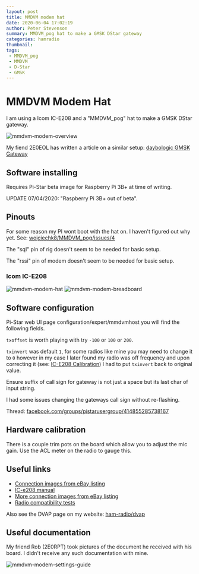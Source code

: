 ```yaml
---
layout: post
title: MMDVM modem hat
date: 2020-06-04 17:02:19
author: Peter Stevenson
summary: MMDVM_pog hat to make a GMSK DStar gateway
categories: hamradio
thumbnail:
tags:
 - MMDVM_pog
 - MMDVM
 - D-Star
 - GMSK
---
```


# MMDVM Modem Hat

I am using a Icom IC-E208 and a "MMDVM_pog" hat to make a GMSK DStar gateway.

![mmdvm-modem-overview](/blog/assets/2020-06-04/mmdvm-modem-overview.jpg)

My fiend 2E0EOL has written a article on a similar setup: [daybologic GMSK Gateway](http://www.daybologic.co.uk/articles.php?content=gmsk)

## Software installing

Requires Pi-Star beta image for Raspberry Pi 3B+ at time of writing.

UPDATE 07/04/2020: "Raspberry Pi 3B+ out of beta".

## Pinouts

For some reason my PI wont boot with the hat on. I haven't figured out why yet. See: [wojciechk8/MMDVM_pog/issues/4](https://github.com/wojciechk8/MMDVM_pog/issues/4#issuecomment-482480582)

The "sql" pin of rig doesn't seem to be needed for basic setup.

The "rssi" pin of modem doesn't seem to be needed for basic setup.

### Icom IC-E208

![mmdvm-modem-hat](/blog/assets/2020-06-04/mmdvm-modem-hat.jpg)
![mmdvm-modem-breadboard](/blog/assets/2020-06-04/mmdvm-modem-breadboard.jpg)

## Software configuration 

Pi-Star web UI page configuration/expert/mmdvmhost you will find the following fields.

`txoffset` is worth playing with try `-100` or `100` or `200`.

`txinvert` was default `1`, for some radios like mine you may need to change it to `0` however in my case I later found my radio was off frequency and upon correcting it (see: [IC-E208 Calibration](https://2e0pgs.github.io/blog/hamradio/2019/05/25/ic-e208-calibration/)) I had to put `txinvert` back to original value.

Ensure suffix of call sign for gateway is not just a space but its last char of input string.

I had some issues changing the gateways call sign without re-flashing.

Thread: [facebook.com/groups/pistarusergroup/414855285738167](https://www.facebook.com/groups/pistarusergroup/414855285738167/?comment_id=414856705738025&reply_comment_id=415271039029925&notif_id=1554136716212493&notif_t=group_comment)

## Hardware calibration

There is a couple trim pots on the board which allow you to adjust the mic gain. Use the ACL meter on the radio to gauge this.

## Useful links

* [Connection images from eBay listing](https://www.ebay.com/itm/MMDVM-DMR-Repeater-Open-Source-Multi-Mode-Digital-Voice-Modem-for-Raspberry-MJ-/163608363073)
* [IC-e208 manual](http://www.radiomanual.info/schemi/ICOM_VU/IC-E208_user.pdf)
* [More connection images from eBay listing](https://www.ebay.co.uk/itm/2018-latest-MMDVM-DMR-Repeater-Open-Source-Multi-Mode-Digital-Voice-Modem-Moto/352486107764)
* [Radio compatibility tests](https://wiki.brandmeister.network/index.php/Homebrew/MMDVM?fbclid=IwAR3wkTfMHb_fN2V6INoDoh30Li06tqzpZdKBPKN5aTUeyScjTOPN0jQ8aS0#Recommend_radios_for_homebrew_repeaters)

Also see the DVAP page on my website: [ham-radio/dvap](https://2e0pgs.github.io/ham-radio/dvap.html)

## Useful documentation

My friend Rob (2E0RPT) took pictures of the document he received with his board. I didn't receive any such documentation with mine.

![mmdvm-modem-settings-guide](/blog/assets/2020-06-04/mmdvm-modem-settings-guide.jpg)